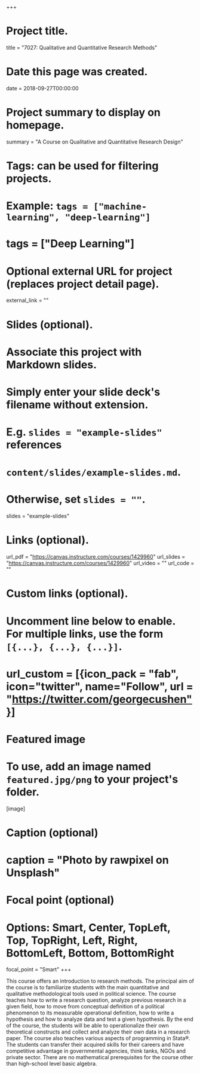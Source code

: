 +++
# Project title.
title = "7027: Qualitative and Quantitative Research Methods"

# Date this page was created.
date = 2018-09-27T00:00:00

# Project summary to display on homepage.
summary = "A Course on Qualitative and Quantitative Research Design"

# Tags: can be used for filtering projects.
# Example: `tags = ["machine-learning", "deep-learning"]`
# tags = ["Deep Learning"]

# Optional external URL for project (replaces project detail page).
external_link = ""

# Slides (optional).
#   Associate this project with Markdown slides.
#   Simply enter your slide deck's filename without extension.
#   E.g. `slides = "example-slides"` references 
#   `content/slides/example-slides.md`.
#   Otherwise, set `slides = ""`.
slides = "example-slides"

# Links (optional).
url_pdf = "https://canvas.instructure.com/courses/1429960"
url_slides = "https://canvas.instructure.com/courses/1429960"
url_video = ""
url_code = ""

# Custom links (optional).
#   Uncomment line below to enable. For multiple links, use the form `[{...}, {...}, {...}]`.
#  url_custom = [{icon_pack = "fab", icon="twitter", name="Follow", url = "https://twitter.com/georgecushen"}]

# Featured image
# To use, add an image named `featured.jpg/png` to your project's folder. 
[image]
  # Caption (optional)
  # caption = "Photo by rawpixel on Unsplash"
  
  # Focal point (optional)
  # Options: Smart, Center, TopLeft, Top, TopRight, Left, Right, BottomLeft, Bottom, BottomRight
  focal_point = "Smart"
+++

This course offers an introduction to research methods. The principal aim of the course is to familiarize students with the main quantitative and qualitative methodological tools used in political science. The course teaches how to write a research question, analyze previous research in a given field, how to move from conceptual definition of a political phenomenon to its measurable operational definition, how to write a hypothesis and how to analyze data and test a given hypothesis. By the end of the course, the students will be able to operationalize their own theoretical constructs and collect and analyze their own data in a research paper. The course also teaches various aspects of programming in Stata®. The students can transfer their acquired skills for their careers and have competitive advantage in governmental agencies, think tanks, NGOs and private sector. There are no mathematical prerequisites for the course other than high-school level basic algebra.

